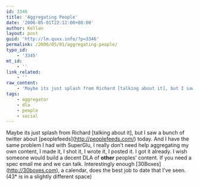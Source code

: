 ```yaml
---
id: 3346
title: 'Aggregating People'
date: '2006-05-01T22:12:00+00:00'
author: Kellan
layout: post
guid: 'http://lm.quxx.info/?p=3346'
permalink: /2006/05/01/aggregating-people/
typo_id:
    - '3345'
mt_id:
    - ''
link_related:
    - ''
raw_content:
    - 'Maybe its just splash from Richard [talking about it], but I saw a bunch of twitter about [peoplefeeds](http://peoplefeeds.com/) today.  And I have the same problem I had with SuperGlu, I really don\''t need help aggregating my own content, I made it, I shot it, I wrote it, I posted it.  I got it already.   I wish someone would build a decent DLA of **other** peoples\'' content.  If you need a spec email me and we can talk.  Interestingly enough [30Boxes](http://30boxes.com), a calendar, does the best job to date that I\''ve seen.  (43* is in a slightly different space)'
tags:
    - aggregator
    - dla
    - people
    - social
---
```


Maybe its just splash from Richard \[talking about it\], but I saw a bunch of twitter about \[peoplefeeds\](http://peoplefeeds.com/) today. And I have the same problem I had with SuperGlu, I really don’t need help aggregating my own content, I made it, I shot it, I wrote it, I posted it. I got it already. I wish someone would build a decent DLA of **other** peoples’ content. If you need a spec email me and we can talk. Interestingly enough \[30Boxes\](http://30boxes.com), a calendar, does the best job to date that I’ve seen. (43\* is in a slightly different space)